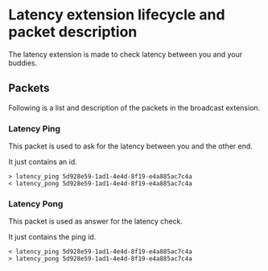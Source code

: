 Latency extension lifecycle and packet description
==================================================
The latency extension is made to check latency between you and your buddies.

Packets
-------
Following is a list and description of the packets in the broadcast extension.

### Latency Ping

This packet is used to ask for the latency between you and the other end.

It just contains an id.

```
> latency_ping 5d928e59-1ad1-4e4d-8f19-e4a885ac7c4a
< latency_pong 5d928e59-1ad1-4e4d-8f19-e4a885ac7c4a

```

### Latency Pong

This packet is used as answer for the latency check.

It just contains the ping id.

```
< latency_ping 5d928e59-1ad1-4e4d-8f19-e4a885ac7c4a 
> latency_pong 5d928e59-1ad1-4e4d-8f19-e4a885ac7c4a
```
